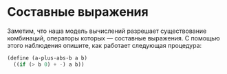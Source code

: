 # Составные выражения 

Заметим, что наша модель вычислений разрешает существование комбинаций, операторы которых — составные выражения. С помощью этого наблюдения опишите, как работает следующая процедура:

```lisp
(define (a-plus-abs-b a b)
  ((if (> b 0) + -) a b))
```